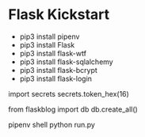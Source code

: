 # Flask Kickstart

* pip3 install pipenv
* pip3 install Flask
* pip3 install flask-wtf
* pip3 install flask-sqlalchemy
* pip3 install flask-bcrypt
* pip3 install flask-login

import secrets
secrets.token_hex(16)

from flaskblog import db
db.create_all()

pipenv shell
python run.py
